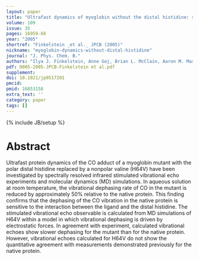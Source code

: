 ```yaml
---
layout: paper
title: "Ultrafast dynamics of myoglobin without the distal histidine: stimulated vibrational echo experiments and molecular dynamics simulations."
volume: 109
issue: 35
pages: 16959-66
year: "2005"
shortref: "Finkelstein _et al._ JPCB (2005)"
nickname: "myoglobin-dynamics-without-distal-histidine"
journal: "J. Phys. Chem. B."
authors: "Ilya J. Finkelstein, Anne Goj, Brian L. McClain, Aaron M. Massari, Kusai A. Merchant, Roger F. Loring, and M. D. Fayer"
pdf: 0005-2005-JPCB-Finkelstein et al.pdf
supplement:
doi: 10.1021/jp0517201
pmcid:
pmid: 16853158
extra_text: ''
category: paper
tags: []
---
```

{% include JB/setup %}

# Abstract

Ultrafast protein dynamics of the CO adduct of a myoglobin mutant with the polar distal histidine replaced by a nonpolar valine (H64V) have been investigated by spectrally resolved infrared stimulated vibrational echo experiments and molecular dynamics (MD) simulations. In aqueous solution at room temperature, the vibrational dephasing rate of CO in the mutant is reduced by approximately 50% relative to the native protein. This finding confirms that the dephasing of the CO vibration in the native protein is sensitive to the interaction between the ligand and the distal histidine. The stimulated vibrational echo observable is calculated from MD simulations of H64V within a model in which vibrational dephasing is driven by electrostatic forces. In agreement with experiment, calculated vibrational echoes show slower dephasing for the mutant than for the native protein. However, vibrational echoes calculated for H64V do not show the quantitative agreement with measurements demonstrated previously for the native protein.
